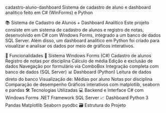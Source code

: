 cadastro-aluno-dashboard
Sistema de cadastro de aluno e dashboard analítico feito em C# (WinForms) e Python

📚 Sistema de Cadastro de Alunos + Dashboard Analítico
Este projeto consiste em um sistema de cadastro de alunos e registro de notas, desenvolvido em C# com Windows Forms, integrado a um banco de dados SQL Server. Além disso, um dashboard analítico em Python foi criado para visualizar e analisar os dados por meio de gráficos interativos.

🚀 Funcionalidades
🧩 Sistema Windows Forms (C#)
Cadastro de alunos
Registro de notas por disciplina
Cálculo de média
Edição e exclusão de dados
Navegação por formulário via ComboBox
Integração completa com banco de dados (SQL Server)
📊 Dashboard (Python)
Leitura de dados direto do banco
Visualização de:
Médias por aluno
Notas por disciplina
Comparação de desempenho
Gráficos interativos com matplotlib, seaborn e pandas
🛠️ Tecnologias Utilizadas
💻 Backend e Interface
C# com Windows Forms
.NET Framework
SQL Server
📈 Dashboard
Python 3
Pandas
Matplotlib
Seaborn
pyodbc
🗃️ Estrutura do Projeto
